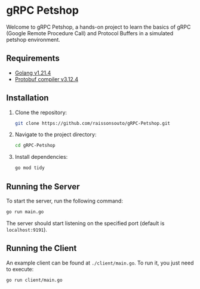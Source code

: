 # gRPC Petshop

Welcome to gRPC Petshop, a hands-on project to learn the basics of gRPC (Google Remote Procedure Call) and Protocol Buffers in a simulated petshop environment.

## Requirements

- [Golang v1.21.4](https://go.dev/doc/install)
- [Protobuf compiler v3.12.4](https://grpc.io/docs/protoc-installation/)

## Installation

1. Clone the repository:

    ```bash
    git clone https://github.com/raissonsouto/gRPC-Petshop.git
    ```

2. Navigate to the project directory:

    ```bash
    cd gRPC-Petshop
    ```

3. Install dependencies:

    ```bash
    go mod tidy
    ```

## Running the Server

To start the server, run the following command:

```bash
go run main.go
```

The server should start listening on the specified port (default is `localhost:9191`).

## Running the Client

An example client can be found at `./client/main.go`. To run it, you just need to execute:

```bash
go run client/main.go
```